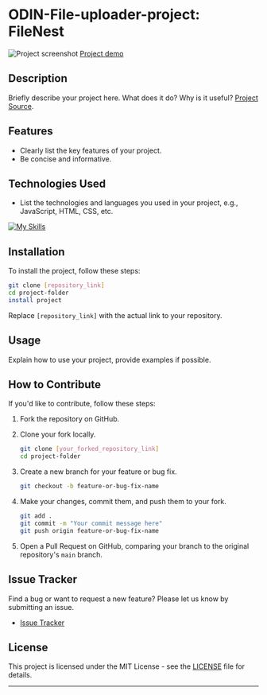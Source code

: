 # ODIN-File-uploader-project: FileNest

![Project screenshot](https://)
[Project demo](https://)

## Description

Briefly describe your project here. What does it do? Why is it useful?
[Project Source](https://www.theodinproject.com/lessons/nodejs-file-uploader#introduction).

## Features

- Clearly list the key features of your project.
- Be concise and informative.

## Technologies Used

- List the technologies and languages you used in your project, e.g., JavaScript, HTML, CSS, etc.

<!-- Change the ?i=js,html,css to a list of your skills seprated by ','! You can find a full list of icons [here](https://github.com/tandpfun/skill-icons#icons-list). -->

[![My Skills](https://skillicons.dev/icons?i=babel,bash,css,express,figma,git,github,html,js,jest,md,mongodb,netlify,nextjs,nodejs,postgres,postman,react,sass,ts,vercel,vscode,webpack)](https://skillicons.dev)

## Installation

To install the project, follow these steps:

```bash
git clone [repository_link]
cd project-folder
install project
```

Replace `[repository_link]` with the actual link to your repository.

## Usage

Explain how to use your project, provide examples if possible.

## How to Contribute

If you'd like to contribute, follow these steps:

1. Fork the repository on GitHub.
2. Clone your fork locally.

   ```bash
   git clone [your_forked_repository_link]
   cd project-folder
   ```

3. Create a new branch for your feature or bug fix.

   ```bash
   git checkout -b feature-or-bug-fix-name
   ```

4. Make your changes, commit them, and push them to your fork.

   ```bash
   git add .
   git commit -m "Your commit message here"
   git push origin feature-or-bug-fix-name
   ```

5. Open a Pull Request on GitHub, comparing your branch to the original repository's `main` branch.

## Issue Tracker

Find a bug or want to request a new feature? Please let us know by submitting an issue.

- [Issue Tracker](https://github.com/project/project/issues)

## License

This project is licensed under the MIT License - see the [LICENSE](LICENSE) file for details.

---
